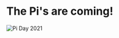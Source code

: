 # The Pi's are coming!

![Pi Day 2021](https://github.com/ECPIGIT/RaspberryPi/competitions/PiDay2021.png)
